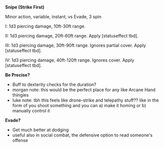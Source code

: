 __Snipe (Strike First)__

Minor action, variable, instant, vs Evade, 3 spin

I: 1d3 piercing damage, 10ft-30ft range.

II: 1d3 piercing damage, 20ft-60ft range. Apply [statuseffect tbd].

III: 1d3 piercing damage, 30ft-90ft range. Ignores partial cover. Apply [statuseffect tbd].

IV: 1d3 piercing damage, 40ft-120ft range. Ignores cover. Apply [statuseffect tbd].

__Be Precise?__

- Buff to dexterity checks for the duration?
- morgan note: this would be the perfect place for any like Arcane Hand thingies
- luke note: tbh this feels like drone-strike and telepathy stuff?? like in the form of you shoot something and you can a) make it homing or b) manually control it

__Evade?__
- Get much better at dodging
- useful also in social combat, the defensive option to read someone's offense
